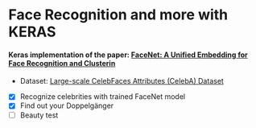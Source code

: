# Face Recognition and more with KERAS

#### Keras implementation of the paper: [FaceNet: A Unified Embedding for Face Recognition and Clusterin](https://arxiv.org/abs/1503.03832)


* Dataset: [Large-scale CelebFaces Attributes (CelebA) Dataset](http://mmlab.ie.cuhk.edu.hk/projects/CelebA.html)

- [x] Recognize celebrities with trained FaceNet model
- [x] Find out your Doppelgänger
- [ ] Beauty test
